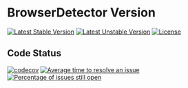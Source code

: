 # BrowserDetector Version

[![Latest Stable Version](https://poser.pugx.org/mimmi20/browser-detector-version/v/stable?format=flat-square)](https://packagist.org/packages/mimmi20/browser-detector-version)
[![Latest Unstable Version](https://poser.pugx.org/mimmi20/browser-detector-version/v/unstable?format=flat-square)](https://packagist.org/packages/mimmi20/browser-detector-version)
[![License](https://poser.pugx.org/mimmi20/browser-detector-version/license?format=flat-square)](https://packagist.org/packages/mimmi20/browser-detector-version)

## Code Status

[![codecov](https://codecov.io/gh/mimmi20/version/branch/master/graph/badge.svg)](https://codecov.io/gh/mimmi20/version)
[![Average time to resolve an issue](http://isitmaintained.com/badge/resolution/mimmi20/version.svg)](http://isitmaintained.com/project/mimmi20/version "Average time to resolve an issue")
[![Percentage of issues still open](http://isitmaintained.com/badge/open/mimmi20/version.svg)](http://isitmaintained.com/project/mimmi20/version "Percentage of issues still open")
